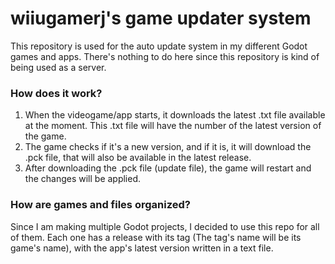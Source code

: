 # wiiugamerj's game updater system

This repository is used for the auto update system in my different Godot games and apps.
There's nothing to do here since this repository is kind of being used as a server.

### How does it work?
1. When the videogame/app starts, it downloads the latest .txt file available at the moment. This .txt file will have the number of the latest version of the game.
2. The game checks if it's a new version, and if it is, it will download the .pck file, that will also be available in the latest release.
3. After downloading the .pck file (update file), the game will restart and the changes will be applied.

### How are games and files organized?
Since I am making multiple Godot projects, I decided to use this repo for all of them. Each one has a release with its tag (The tag's name will be its game's name), with the app's latest version written in a text file.
